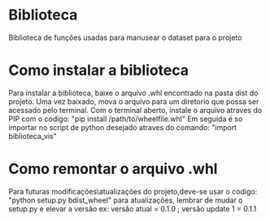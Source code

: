 #  Biblioteca
Biblioteca de funções usadas para manusear o dataset para o projeto

#  Como instalar a biblioteca
Para instalar a biblioteca, baixe o arquivo .whl encontrado na pasta dist do projeto.
Uma vez baixado, mova o arquivo para um diretorio que possa ser acessado pelo terminal.
Com o terminal aberto, instale o arquivo atraves do PIP com o codigo:
"pip install /path/to/wheelfile.whl"
Em seguida é so importar no script de python desejado atraves do comando:
"import biblioteca_vis"

#  Como remontar o arquivo .whl
Para futuras modificações\atualizações do projeto,deve-se usar o codigo:
"python setup.py bdist_wheel"
para atualizações, lembrar de mudar o setup.py e elevar a versão
ex: versão atual = 0.1.0 ; versão update 1 = 0.1.1
